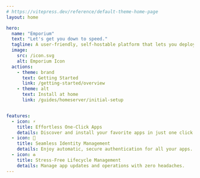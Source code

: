 ```yaml
---
# https://vitepress.dev/reference/default-theme-home-page
layout: home

hero:
  name: "Emporium"
  text: "Let's get you down to speed."
  tagline: A user-friendly, self-hostable platform that lets you deploy pre-configured apps and services in a snap.
  image:
    src: /icon.svg
    alt: Emporium Icon
  actions:
    - theme: brand
      text: Getting Started
      link: /getting-started/overview
    - theme: alt
      text: Install at home
      link: /guides/homeserver/initial-setup


features:
  - icon: ⚡️
    title: Effortless One-Click Apps
    details: Discover and install your favorite apps in just one click.
  - icon: 🔐
    title: Seamless Identity Management
    details: Enjoy automatic, secure authentication for all your apps.
  - icon: ♻️
    title: Stress-Free Lifecycle Management
    details: Manage app updates and operations with zero headaches.
---
```


